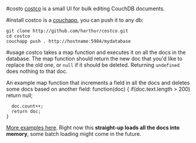 #costo
[costco](http://harthur.github.com/costco) is a small UI for bulk editing CouchDB documents.

#install
costco is a [couchapp](http://couchapp.org), you can push it to any db:

	git clone http://github.com/harthur/costco.git
	cd costco
	couchapp push . http://hostname:5984/mydatabase

#usage
costco takes a map function and executes it on all the docs in the database. The map function should return the new doc that you'd like to replace the old one, or `null` if it should be deleted. Returning `undefined` does nothing to that doc.

An example map function that increments a field in all the docs and deletes some docs based on another field:
	function(doc) {
	  if(doc.text.length > 200)
	    return null;

	  doc.count++;
	  return doc;
	}
	
[More examples here](http://harthur.github.com/costco/#examples). Right now this **straight-up loads all the docs into memory**, some batch loading might come in the future.
